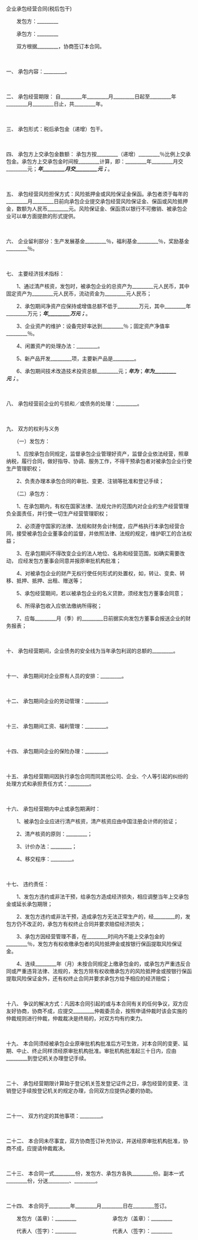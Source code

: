 



企业承包经营合同(税后包干)



 

　　发包方：_________　　

　　承包方：_________　　

　　双方根据_________，协商签订本合同。

　　

一、
承包内容：_________。

　　

二、
承包经营期限： 自_________年_________月_________日起至_________年_________月_________日止，共_________年。

　　

三、
承包形式：税后承包金（递增）包干。

　　

四、
承包方上交承包金数额： 承包方按_________（递增）_________％比例上交承包金。承包方上交承包金时间按_________计算，即：_________年_________月交_________元；_________年_________月交_________元；_________。

　　

五、
承包经营风险担保方式：风险抵押金或风险保证金保函。承包者须于每年的_________月_________日前向承包企业提交承包经营风险保证金、保函或风险抵押金，数额为人民币_________元。风险保证金、保函须以银行不可撤销、被承包企业可以单方面提款的形式提供。

　　

六、
企业留利部分：生产发展基金_________％，福利基金_________％，奖励基金_________％。

　　

七、
主要经济技术指标：

　　1、通过清产核资，发包时，被承包企业的总资产为_________元人民币，其中固定资产为_________元人民币，流动资金为_________元人民币；

　　2、承包期间净资产应保持或增值总额不低于_________万元，其中_________年_________万元；_________年_________万元；_________。

　　3、企业资产的维护：设备完好率达到_________％；固定资产净值率_________％。

　　4、闲置资产的处理办法：_________。

　　5、新产品开发_________项，主要新产品是_________。

　　6、承包期间技术改造技术投资总额_________元；_________年为_________；_________年为_________元；_________。

　　

八、
承包经营前企业的亏损和／或债务的处理：_________。

　　

九、
双方的权利与义务

　　（一）发包方：

　　1、应按承包合同规定，监督承包企业管理好资产，监督企业依法经营，照章纳税，履行合同，做好指导、协调、服务工作，不得干预承包者对被承包企业行使生产管理职权；

　　2、负责办理本承包合同的审批、变更、注销等批准和登记手续；

　　（二）承包方：

　　1、在承包期内，有权在国家法律、法规允许的范围内对企业的生产经营管理负全面责任，并行使一切生产经营管理职权；

　　2、必须遵守国家的法律、法规和财务会计制度，应严格执行本承包经营合同，接受被承包企业董事会的监督，并依照法律、法规的规定，维护职工的合法权益；

　　3、在承包期间不得改变企业的法人地位、名称和经营范围，如确实需要改动， 应经发包方董事会同意并报原审批机构批准；

　　4、对被承包企业的财产无权行使任何形式的处置权，如，转让、变卖、转移、抵押、抵押、出租、赠送等；

　　5、承包经营期间，若以被承包企业的名义贷款，须经发包方董事会同意；

　　6、所得承包收入应依法缴纳所得税；

　　7、应每_________月（季）的_________日前据实向发包方董事会报送企业的财务报表；

　　

十、
承包经营期间，企业债务的安全线为当年承包利润的总额的_________。

　　

十一、
承包期间对企业原有人员的安排：_________。

　　

十二、
承包期间企业的劳动管理：_________。

　　

十三、
承包期间工资、福利管理：_________。

　　

十四、
承包期间企业的保险办理：_________。

　　

十五、
承包经营期间因执行承包合同而同其他公司、企业、个人等引起的纠纷的处理方式和承担责任方式：_________。

　　

十六、
承包经营期内中止或承包期满时：

　　1、被承包企业应进行清产核资，清产核资应由中国注册会计师的验证；

　　2、清产核资的原则：_________；

　　3、计价办法：_________；

　　4、移交程序：_________。

　　

十七、
违约责任：

　　1、发包方违约或非法干预，给承包方造成经济损失，相应调整当年上交承包金或延长承包期限；

　　2、发包方违约或非法干预，造成承包方无法正常生产的，经_________的，发包方仍不改正的，承包方有权终止合同并要求赔偿经济损失；

　　3、承包方因经营管理不善，在_________时间内不能上交承包金的_________％，发包方有权收缴承包者的风险抵押金或按银行保函提取风险保证金。

　　4、连续_________年（月）未按合同规定上缴承包金的，或承包方严重违反合同或严重违背法律、法规的，发包方除有权收缴承包方的风险抵押金或按银行保函提取风险保证金外，还有权终止合同并要求承包方给予相应的经济赔偿；

　　

十八、
争议的解决方式：凡因本合同引起的或与本合同有关的任何争议，双方应友好协商，协商不成，应提交_________仲裁委员会，按照申请仲裁时该会实施的仲裁规则进行仲裁，仲裁裁决是终局的，对双方均有约束力。

　　

十九、
本合同须经被承包企业原审批机构批准后方可生效，对本合同的变更、延期、中止、终止同样须经原审批机构批准。审批机构批准起三十日内，应由_________到登记机关办理登记手续。

　　

二十、
承包经营期限计算始于登记机关签发登记证件之日，承包经营的变更、注销登记手续按登记机关的规定办理，合同双方应提供必要的协助。

　　

二十一、
双方约定的其他事项：_________。

　　

二十二、
本合同未尽事宜，双方协商签订补充协议，并送经原审批机构批准，协商不成，应提请仲裁裁决。

　　

二十三、
本合同一式_________份，发包方、承包方各执_________份。副本一式_________份，分送_________、_________。

　　

二十四、
本合同于_________年_________月_________日在_________签订。

　　发包方（盖章）：_________　　　　　　　承包方（盖章）：_________　　

　　代表人（签字）：_________　　　　　　　代表人（签字）：_________